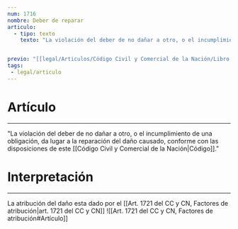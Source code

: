 ```yaml
---
num: 1716
nombre: Deber de reparar
articulo: 
  - tipo: texto
    texto: "La violación del deber de no dañar a otro, o el incumplimiento de una obligación, da lugar a la reparación del daño causado, conforme con las disposiciones de este Código."


previo: "[[legal/Articulos/Código Civil y Comercial de la Nación/Libro Tercero/Título 5/Capítulo 1/Sección 3/Sección 3, Función resarcitoria.md|Sección 3, Función resarcitoria]]"
tags: 
 - legal/articulo
---
```

# Artículo
---
"La violación del deber de no dañar a otro, o el incumplimiento de una obligación, da lugar a la reparación del daño causado, conforme con las disposiciones de este [[Código Civil y Comercial de la Nación|Código]]."

# Interpretación
---
La atribución del daño esta dado por el [[Art. 1721 del CC y CN, Factores de atribución|art. 1721 del CC y CN]] ![[Art. 1721 del CC y CN, Factores de atribución#Artículo]]